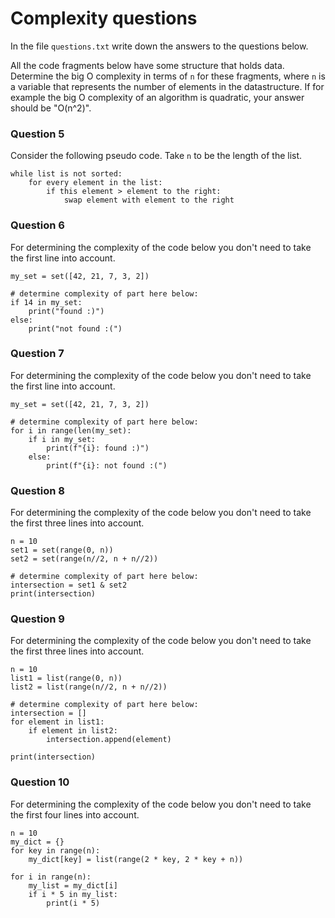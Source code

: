 # Complexity questions

In the file `questions.txt` write down the answers to the questions below.

All the code fragments below have some structure that holds data. Determine the big O complexity in terms of `n` for these fragments, where `n` is a variable that represents the number of elements in the datastructure. If for example the big O complexity of an algorithm is quadratic, your answer should be "O(n^2)".

### Question 5

Consider the following pseudo code. Take `n` to be the length of the list.

    while list is not sorted:
        for every element in the list:
            if this element > element to the right:
                swap element with element to the right

<!-- <textarea name="form[5]" rows="1" required=""></textarea> -->


### Question 6

For determining the complexity of the code below you don't need to take the first line into account.

    my_set = set([42, 21, 7, 3, 2])

    # determine complexity of part here below:
    if 14 in my_set:
        print("found :)")
    else:
        print("not found :(")

<!-- <textarea name="form[6]" rows="1" required=""></textarea> -->


### Question 7

For determining the complexity of the code below you don't need to take the first line into account.

    my_set = set([42, 21, 7, 3, 2])

    # determine complexity of part here below:
    for i in range(len(my_set):
        if i in my_set:
            print(f"{i}: found :)")
        else:
            print(f"{i}: not found :(")

<!-- <textarea name="form[7]" rows="1" required=""></textarea> -->

### Question 8

For determining the complexity of the code below you don't need to take the first three lines into account.

    n = 10
    set1 = set(range(0, n))
    set2 = set(range(n//2, n + n//2))

    # determine complexity of part here below:
    intersection = set1 & set2
    print(intersection)

<!-- <textarea name="form[8]" rows="1" required=""></textarea> -->

### Question 9

For determining the complexity of the code below you don't need to take the first three lines into account.

    n = 10
    list1 = list(range(0, n))
    list2 = list(range(n//2, n + n//2))

    # determine complexity of part here below:
    intersection = []
    for element in list1:
        if element in list2:
            intersection.append(element)

    print(intersection)

<!-- <textarea name="form[9]" rows="1" required=""></textarea> -->


### Question 10

For determining the complexity of the code below you don't need to take the first four lines into account.

    n = 10
    my_dict = {}
    for key in range(n):
        my_dict[key] = list(range(2 * key, 2 * key + n))

    for i in range(n):
        my_list = my_dict[i]
        if i * 5 in my_list:
            print(i * 5)

<!-- <textarea name="form[10]" rows="1" required=""></textarea> -->

